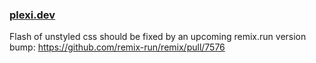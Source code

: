 ### [plexi.dev](https://plexi.dev)

Flash of unstyled css should be fixed by an upcoming remix.run version bump: https://github.com/remix-run/remix/pull/7576